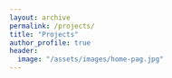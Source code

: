 ```yaml
---
layout: archive
permalink: /projects/
title: "Projects"
author_profile: true
header:
  image: "/assets/images/home-pag.jpg"
---
```

